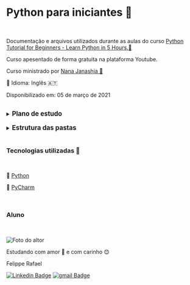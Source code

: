 # Python para iniciantes 🐍

<br>

Documentação e arquivos utilizados durante as aulas do curso
[Python Tutorial for Beginners - Learn Python in 5 Hours.📖](https://www.youtube.com/watch?v=t8pPdKYpowI)

Curso apesentado de forma gratuita na plataforma Youtube. 

Curso ministrado por [Nana Janashia 👧](https://www.linkedin.com/in/nana-janashia/)

💬 Idioma: Inglês 🇦🇹

Disponibilizado em: 05 de março de 2021

<br>

<details>
<summary><big><strong>Plano de estudo</strong></big></summary>

[Course Intro & Course Overview](https://www.youtube.com/watch?v=t8pPdKYpowI)

[Introduction to Python](https://www.youtube.com/watch?v=t8pPdKYpowI&t=173s)

[Installation and Local Setup with PyCharm](https://www.youtube.com/watch?v=t8pPdKYpowI&t=421s)

[Write our first Python program](https://www.youtube.com/watch?v=t8pPdKYpowI&t=850s)

[Python IDE vs simple File Editor](https://www.youtube.com/watch?v=t8pPdKYpowI&t=933s)

[Strings and Number Data Types](https://www.youtube.com/watch?v=t8pPdKYpowI&t=1144s)

[Variables in Python](https://www.youtube.com/watch?v=t8pPdKYpowI&t=1811s)

[Encapsulate Logic with Functions](https://www.youtube.com/watch?v=t8pPdKYpowI&t=2373s)

[Scope](https://www.youtube.com/watch?v=t8pPdKYpowI&t=3240s)

[Accepting User Input](https://www.youtube.com/watch?v=t8pPdKYpowI&t=3590s)

[Conditionals (if / else) and Boolean Data Type](https://www.youtube.com/watch?v=t8pPdKYpowI&t=4528s)

[Error Handling with Try / Except](https://www.youtube.com/watch?v=t8pPdKYpowI&t=6258s)

[While Loops](https://www.youtube.com/watch?v=t8pPdKYpowI&t=6611s)

[Lists and For Loops](https://www.youtube.com/watch?v=t8pPdKYpowI&t=7363s)

[Comments in Python](https://www.youtube.com/watch?v=t8pPdKYpowI&t=8597s)

[Sets](https://www.youtube.com/watch?v=t8pPdKYpowI&t=8843s)

[Built-In Functions](https://www.youtube.com/watch?v=t8pPdKYpowI&t=9511s)

[Dictionary Data Type](https://www.youtube.com/watch?v=t8pPdKYpowI&t=9865s)

[Modularize your project with Modules](https://www.youtube.com/watch?v=t8pPdKYpowI&t=10892s)

[Project: Countdown App](https://www.youtube.com/watch?v=t8pPdKYpowI&t=12009s)

[Packages, PyPI and pip](https://www.youtube.com/watch?v=t8pPdKYpowI&t=13227s)

[Project: Automation with Python (Working with Spreadsheets)](https://www.youtube.com/watch?v=t8pPdKYpowI&t=14046s)

[Object-Oriented Programming: Classes and Objects](https://www.youtube.com/watch?v=t8pPdKYpowI&t=17042s)

[Project: API Request to GitLab](https://www.youtube.com/watch?v=t8pPdKYpowI&t=18875s)

</details>


<br>

<details>
    <summary><strong><big>Estrutura das pastas</big></strong></summary>

````
│   .gitignore
│   readme.md
│
├───api-requests
│       api-requests.py
│
├───automation-with-python
│       exercise 1.py
│       exercise 2.py
│       exercise 3.py
│       exercise 4.py
│       inventory.xlsx
│       inventory_with_total_value.xlsx
│
├───lesson
│       Calculo de horas por dia.py
│       Lists.py
│       Primeira Hora da Aula.py
│       Segunda Hora da Aula.py
│       Sets.py
│
├───modules
│       helper.py
│       main.py
│
├───time-till-deadline
│       time-till-deadline.py
│
└───user-registration
        main.py
        post.py
        user.py

````
</details>

<br>

### Tecnologias utilizadas 🔧
<br>

🐍 [Python](https://www.python.org/downloads/)

💽 [PyCharm](https://www.jetbrains.com/pycharm/download/)

<br>

### Aluno
<br>

![Foto do altor](https://user-images.githubusercontent.com/98472557/151680533-d07e7b10-5c68-4db6-8e59-c4641d6936a5.jpg)

Estudando com amor 💝 e com carinho 😊 

Felippe Rafael

[![Linkedin Badge](https://img.shields.io/badge/-Felippe-blue?style=flat-square&logo=Linkedin&logoColor=white&link=https://www.linkedin.com/in/felippe-rafael/)]( https://www.linkedin.com/in/felippe-rafael/)
[![gmail Badge](https://img.shields.io/badge/-frafaelrls@gmail.com-c14438?style=flat-square&logo=Gmail&logoColor=white&link=mailto:frafaelrls@gmail.com)](mailto:frafealrls@gmail.com)